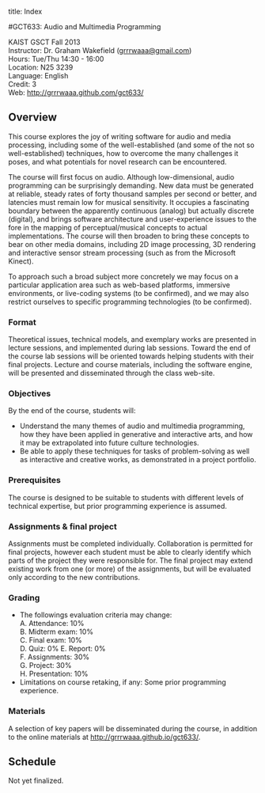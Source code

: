 title: Index


#GCT633: Audio and Multimedia Programming

KAIST GSCT Fall 2013  
Instructor: Dr. Graham Wakefield ([grrrwaaa@gmail.com](http://www.grahamwakefield.net))  
Hours: Tue/Thu 14:30 - 16:00  
Location: N25 3239  
Language: English   
Credit: 3  
Web: http://grrrwaaa.github.com/gct633/

## Overview

This course explores the joy of writing software for audio and media processing, including some of the well-established (and some of the not so well-established) techniques, how to overcome the many challenges it poses, and what potentials for novel research can be encountered.

The course will first focus on audio. Although low-dimensional, audio programming can be surprisingly demanding. New data must be generated at reliable, steady rates of forty thousand samples per second or better, and latencies must remain low for musical sensitivity. It occupies a fascinating boundary between the apparently continuous (analog) but actually discrete (digital), and brings software architecture and user-experience issues to the fore in the mapping of perceptual/musical concepts to actual implementations. The course will then broaden to bring these concepts to bear on other media domains, including 2D image processing, 3D rendering and interactive sensor stream processing (such as from the Microsoft Kinect).

To approach such a broad subject more concretely we may focus on a particular application area such as web-based platforms, immersive environments, or live-coding systems (to be confirmed), and we may also restrict ourselves to specific programming technologies (to be confirmed). 

### Format

Theoretical issues, technical models, and exemplary works are presented in lecture sessions, and implemented during lab sessions. Toward the end of the course lab sessions will be oriented towards helping students with their final projects. Lecture and course materials, including the software engine, will be presented and disseminated through the class web-site.

### Objectives

By the end of the course, students will: 

* Understand the many themes of audio and multimedia programming, how they have been applied in generative and interactive arts, and how it may be extrapolated into future culture technologies. 
* Be able to apply these techniques for tasks of problem-solving as well as interactive and creative works, as demonstrated in a project portfolio.

### Prerequisites

The course is designed to be suitable to students with different levels of technical expertise, but prior programming experience is assumed.

### Assignments & final project

Assignments must be completed individually. Collaboration is permitted for final projects, however each student must be able to clearly identify which parts of the project they were responsible for. The final project may extend existing work from one (or more) of the assignments, but will be evaluated only according to the new contributions. 

### Grading

* The followings evaluation criteria may change:   
    A. Attendance:    10%    
    B. Midterm exam:  10%    
    C. Final exam:    10%    
    D. Quiz:          0% 
  	E. Report:        0%    
  	F. Assignments:   30%    
  	G. Project:       30%    
  	H. Presentation:  10% 
* Limitations on course retaking, if any: Some prior programming experience.

### Materials

A selection of key papers will be disseminated during the course, in addition to the online materials at http://grrrwaaa.github.io/gct633/.

## Schedule

Not yet finalized.
